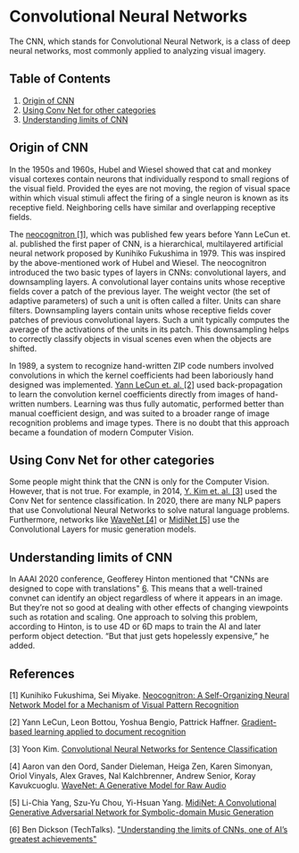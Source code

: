 # Convolutional Neural Networks

The CNN, which stands for Convolutional Neural Network, is a class of deep neural networks, most commonly applied to analyzing visual imagery.

## Table of Contents

1. [Origin of CNN](#origin-of-cnn)
2. [Using Conv Net for other categories](#using-conv-net-for-other-categories)
3. [Understanding limits of CNN](#understanding-limits-of-cnn)

## Origin of CNN

In the 1950s and 1960s, Hubel and Wiesel showed that cat and monkey visual cortexes contain neurons that individually respond to small regions of the visual field. Provided the eyes are not moving, the region of visual space within which visual stimuli affect the firing of a single neuron is known as its receptive field. Neighboring cells have similar and overlapping receptive fields.

The [neocognitron [1]](https://link.springer.com/chapter/10.1007/978-3-642-46466-9_18), which was published few years before Yann LeCun et. al. published the first paper of CNN, is a hierarchical, multilayered artificial neural network proposed by Kunihiko Fukushima in 1979. This was inspired by the above-mentioned work of Hubel and Wiesel. The neocognitron introduced the two basic types of layers in CNNs: convolutional layers, and downsampling layers. A convolutional layer contains units whose receptive fields cover a patch of the previous layer. The weight vector (the set of adaptive parameters) of such a unit is often called a filter. Units can share filters. Downsampling layers contain units whose receptive fields cover patches of previous convolutional layers. Such a unit typically computes the average of the activations of the units in its patch. This downsampling helps to correctly classify objects in visual scenes even when the objects are shifted.

In 1989, a system to recognize hand-written ZIP code numbers involved convolutions in which the kernel coefficients had been laboriously hand designed was implemented. [Yann LeCun et. al. [2]](http://yann.lecun.com/exdb/publis/pdf/lecun-01a.pdf) used back-propagation to learn the convolution kernel coefficients directly from images of hand-written numbers. Learning was thus fully automatic, performed better than manual coefficient design, and was suited to a broader range of image recognition problems and image types. There is no doubt that this approach became a foundation of modern Computer Vision.

## Using Conv Net for other categories

Some people might think that the CNN is only for the Computer Vision. However, that is not true. For example, in 2014, [Y. Kim et. al. [3]](https://arxiv.org/abs/1408.5882) used the Conv Net for sentence classification. In 2020, there are many NLP papers that use Convolutional Neural Networks to solve natural language problems. Furthermore, networks like [WaveNet [4]](https://arxiv.org/abs/1408.5882) or [MidiNet [5]](https://arxiv.org/abs/1703.10847) use the Convolutional Layers for music generation models.

## Understanding limits of CNN

In AAAI 2020 conference, Geofferey Hinton mentioned that "CNNs are designed to cope with translations" [6](https://bdtechtalks.com/2020/03/02/geoffrey-hinton-convnets-cnn-limits/). This means that a well-trained convnet can identify an object regardless of where it appears in an image. But they’re not so good at dealing with other effects of changing viewpoints such as rotation and scaling. One approach to solving this problem, according to Hinton, is to use 4D or 6D maps to train the AI and later perform object detection. “But that just gets hopelessly expensive,” he added.

## References

[1] Kunihiko Fukushima, Sei Miyake. [Neocognitron: A Self-Organizing Neural Network Model for a Mechanism of Visual Pattern Recognition](https://link.springer.com/chapter/10.1007/978-3-642-46466-9_18)

[2] Yann LeCun, Leon Bottou, Yoshua Bengio, Pattrick Haffner. [Gradient-based learning applied to document recognition](http://yann.lecun.com/exdb/publis/pdf/lecun-01a.pdf)

[3] Yoon Kim. [Convolutional Neural Networks for Sentence Classification](https://arxiv.org/abs/1408.5882)

[4] Aaron van den Oord, Sander Dieleman, Heiga Zen, Karen Simonyan, Oriol Vinyals, Alex Graves, Nal Kalchbrenner, Andrew Senior, Koray Kavukcuoglu. [WaveNet: A Generative Model for Raw Audio](https://arxiv.org/abs/1609.03499)

[5] Li-Chia Yang, Szu-Yu Chou, Yi-Hsuan Yang. [MidiNet: A Convolutional Generative Adversarial Network for Symbolic-domain Music Generation](https://arxiv.org/abs/1703.10847)

[6] Ben Dickson (TechTalks). ["Understanding the limits of CNNs, one of AI’s greatest achievements"](https://bdtechtalks.com/2020/03/02/geoffrey-hinton-convnets-cnn-limits/)
